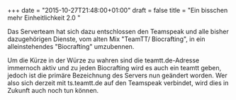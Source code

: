 +++
date = "2015-10-27T21:48:00+01:00"
draft = false
title = "Ein bisschen mehr Einheitlichkeit 2.0 "

<p>
  Das Serverteam hat sich dazu entschlossen den Teamspeak und alle bisher dazugehörigen Dienste, vom alten Mix "TeamTT/ Biocrafting", in ein alleinstehendes "Biocrafting" umzubennen.
</p>
<p>
  Um die Kürze in der Würze zu wahren sind die teamtt.de-Adresse immernoch aktiv und zu jeden Biocrafting wird es auch ein teamtt geben, jedoch ist die primäre Bezeichnung des Servers nun geändert worden. Wer also sich derzeit mit ts.teamtt.de auf den Teamspeak verbindet, wird dies in Zukunft auch noch tun können.
</p>
